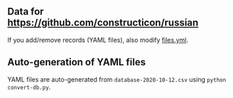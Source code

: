 

## Data for https://github.com/constructicon/russian

If you add/remove records (YAML files), also modify [files.yml](files.yml).


## Auto-generation of YAML files

YAML files are auto-generated from `database-2020-10-12.csv` using `python
convert-db.py`.
